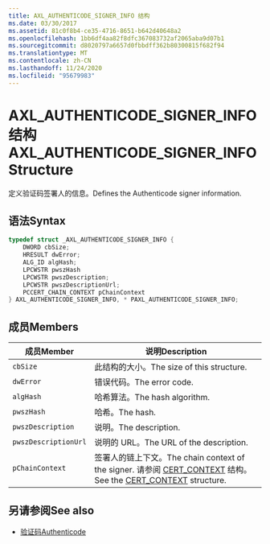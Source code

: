 ```yaml
---
title: AXL_AUTHENTICODE_SIGNER_INFO 结构
ms.date: 03/30/2017
ms.assetid: 81c0f8b4-ce35-4716-8651-b642d40648a2
ms.openlocfilehash: 1bb6df4aa82f8dfc367083732af2065aba9d07b1
ms.sourcegitcommit: d8020797a6657d0fbbdff362b80300815f682f94
ms.translationtype: MT
ms.contentlocale: zh-CN
ms.lasthandoff: 11/24/2020
ms.locfileid: "95679983"
---
```

# <a name="axl_authenticode_signer_info-structure"></a><span data-ttu-id="c3d78-102">AXL_AUTHENTICODE_SIGNER_INFO 结构</span><span class="sxs-lookup"><span data-stu-id="c3d78-102">AXL_AUTHENTICODE_SIGNER_INFO Structure</span></span>

<span data-ttu-id="c3d78-103">定义验证码签署人的信息。</span><span class="sxs-lookup"><span data-stu-id="c3d78-103">Defines the Authenticode signer information.</span></span>  
  
## <a name="syntax"></a><span data-ttu-id="c3d78-104">语法</span><span class="sxs-lookup"><span data-stu-id="c3d78-104">Syntax</span></span>  
  
```cpp  
typedef struct _AXL_AUTHENTICODE_SIGNER_INFO {  
    DWORD cbSize;  
    HRESULT dwError;  
    ALG_ID algHash;  
    LPCWSTR pwszHash  
    LPCWSTR pwszDescription;  
    LPCWSTR pwszDescriptionUrl;  
    PCCERT_CHAIN_CONTEXT pChainContext  
} AXL_AUTHENTICODE_SIGNER_INFO, * PAXL_AUTHENTICODE_SIGNER_INFO;  
```  
  
## <a name="members"></a><span data-ttu-id="c3d78-105">成员</span><span class="sxs-lookup"><span data-stu-id="c3d78-105">Members</span></span>  
  
|<span data-ttu-id="c3d78-106">成员</span><span class="sxs-lookup"><span data-stu-id="c3d78-106">Member</span></span>|<span data-ttu-id="c3d78-107">说明</span><span class="sxs-lookup"><span data-stu-id="c3d78-107">Description</span></span>|  
|------------|-----------------|  
|`cbSize`|<span data-ttu-id="c3d78-108">此结构的大小。</span><span class="sxs-lookup"><span data-stu-id="c3d78-108">The size of this structure.</span></span>|  
|`dwError`|<span data-ttu-id="c3d78-109">错误代码。</span><span class="sxs-lookup"><span data-stu-id="c3d78-109">The error code.</span></span>|  
|`algHash`|<span data-ttu-id="c3d78-110">哈希算法。</span><span class="sxs-lookup"><span data-stu-id="c3d78-110">The hash algorithm.</span></span>|  
|`pwszHash`|<span data-ttu-id="c3d78-111">哈希。</span><span class="sxs-lookup"><span data-stu-id="c3d78-111">The hash.</span></span>|  
|`pwszDescription`|<span data-ttu-id="c3d78-112">说明。</span><span class="sxs-lookup"><span data-stu-id="c3d78-112">The description.</span></span>|  
|`pwszDescriptionUrl`|<span data-ttu-id="c3d78-113">说明的 URL。</span><span class="sxs-lookup"><span data-stu-id="c3d78-113">The URL of the description.</span></span>|  
|`pChainContext`|<span data-ttu-id="c3d78-114">签署人的链上下文。</span><span class="sxs-lookup"><span data-stu-id="c3d78-114">The chain context of the signer.</span></span> <span data-ttu-id="c3d78-115">请参阅 [CERT_CONTEXT](/windows/win32/api/wincrypt/ns-wincrypt-cert_context) 结构。</span><span class="sxs-lookup"><span data-stu-id="c3d78-115">See the [CERT_CONTEXT](/windows/win32/api/wincrypt/ns-wincrypt-cert_context) structure.</span></span>|  
  
## <a name="see-also"></a><span data-ttu-id="c3d78-116">另请参阅</span><span class="sxs-lookup"><span data-stu-id="c3d78-116">See also</span></span>

- [<span data-ttu-id="c3d78-117">验证码</span><span class="sxs-lookup"><span data-stu-id="c3d78-117">Authenticode</span></span>](index.md)
